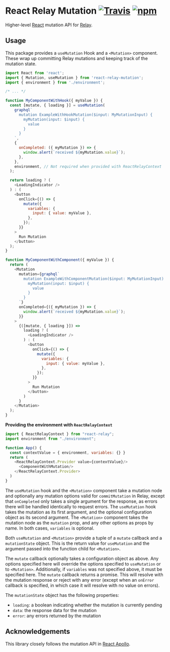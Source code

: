 # React Relay Mutation [![Travis][build-badge]][build] [![npm][npm-badge]][npm]

Higher-level [React](https://facebook.github.io/react/) mutation API for [Relay](http://facebook.github.io/relay/).

## Usage

This package provides a `useMutation` Hook and a `<Mutation>` component. These wrap up committing Relay mutations and keeping track of the mutation state.

```js
import React from 'react';
import { Mutation, useMutation } from 'react-relay-mutation';
import { environment } from './environment';

/* ... */

function MyComponentWithHook({ myValue }) {
  const [mutate, { loading }] = useMutation(
    graphql`
      mutation ExampleWithHookMutation($input: MyMutationInput) {
        myMutation(input: $input) {
          value
        }
      }
    `,
    {
      onCompleted: ({ myMutation }) => {
        window.alert(`received ${myMutation.value}`);
      },
    },
    environment, // Not required when provided with ReactRelayContext
  );

  return loading ? (
    <LoadingIndicator />
  ) : (
    <button
      onClick={() => {
        mutate({
          variables: {
            input: { value: myValue },
          },
        });
      }}
    >
      Run Mutation
    </button>
  );
}

function MyComponentWithComponent({ myValue }) {
  return (
    <Mutation
      mutation={graphql`
        mutation ExampleWithComponentMutation($input: MyMutationInput) {
          myMutation(input: $input) {
            value
          }
        }
      `}
      onCompleted={({ myMutation }) => {
        window.alert(`received ${myMutation.value}`);
      }}
    >
      {([mutate, { loading }]) =>
        loading ? (
          <LoadingIndicator />
        ) : (
          <button
            onClick={() => {
              mutate({
                variables: {
                  input: { value: myValue },
                },
              });
            }}
          >
            Run Mutation
          </button>
        )
      }
    </Mutation>
  );
}
```

**Providing the environment with `ReactRelayContext`**

```js
import { ReactRelayContext } from "react-relay";
import environment from "./environment";

function App() {
  const contextValue = { environment, variables: {} }
  return (
    <ReactRelayContext.Provider value={contextValue}/>
      <ComponentWithMutation/>
    </ReactRelayContext.Provider>
  )
}
```

The `useMutation` hook and the `<Mutation>` component take a mutation node and optionally any mutation options valid for `commitMutation` in Relay, except that `onCompleted` only takes a single argument for the response, as errors there will be handled identically to request errors. The `useMutation` hook takes the mutation as its first argument, and the optional configuration object as its second argument. The `<Mutation>` component takes the mutation node as the `mutation` prop, and any other options as props by name. In both cases, `variables` is optional.

Both `useMutation` and `<Mutation>` provide a tuple of a `mutate` callback and a `mutationState` object. This is the return value for `useMutation` and the argument passed into the function child for `<Mutation>`.

The `mutate` callback optionally takes a configuration object as above. Any options specified here will override the options specified to `useMutation` or to `<Mutation>`. Additionally, if `variables` was not specified above, it must be specified here. The `mutate` callback returns a promise. This will resolve with the mutation response or reject with any error (except when an `onError` callback is specified, in which case it will resolve with no value on errors).

The `mutationState` object has the following properties:

- `loading`: a boolean indicating whether the mutation is currently pending
- `data`: the response data for the mutation
- `error`: any errors returned by the mutation

## Acknowledgements

This library closely follows the mutation API in [React Apollo](https://www.apollographql.com/docs/react/).

[build-badge]: https://img.shields.io/travis/relay-tools/react-relay-mutation/master.svg
[build]: https://travis-ci.org/relay-tools/react-relay-mutation
[npm-badge]: https://img.shields.io/npm/v/react-relay-mutation.svg
[npm]: https://www.npmjs.org/package/react-relay-mutation
